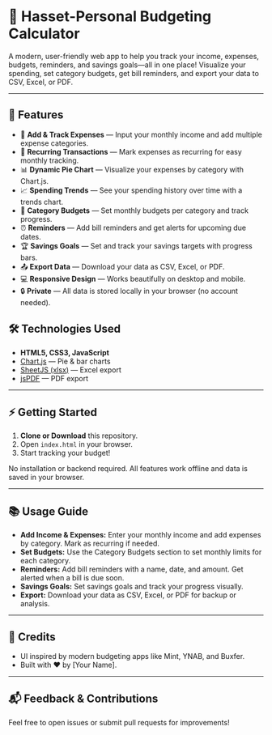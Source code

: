 # 💸 Hasset-Personal Budgeting Calculator

A modern, user-friendly web app to help you track your income, expenses, budgets, reminders, and savings goals—all in one place! Visualize your spending, set category budgets, get bill reminders, and export your data to CSV, Excel, or PDF.

---

## 🚀 Features

- 📝 **Add & Track Expenses** — Input your monthly income and add multiple expense categories.
- 🔁 **Recurring Transactions** — Mark expenses as recurring for easy monthly tracking.
- 📊 **Dynamic Pie Chart** — Visualize your expenses by category with Chart.js.
- 📈 **Spending Trends** — See your spending history over time with a trends chart.
- 🎯 **Category Budgets** — Set monthly budgets per category and track progress.
- ⏰ **Reminders** — Add bill reminders and get alerts for upcoming due dates.
- 🏆 **Savings Goals** — Set and track your savings targets with progress bars.
- 📤 **Export Data** — Download your data as CSV, Excel, or PDF.
- 💻 **Responsive Design** — Works beautifully on desktop and mobile.
- 🔒 **Private** — All data is stored locally in your browser (no account needed).
 
## 🛠️ Technologies Used

- **HTML5, CSS3, JavaScript**
- [Chart.js](https://www.chartjs.org/) — Pie & bar charts
- [SheetJS (xlsx)](https://sheetjs.com/) — Excel export
- [jsPDF](https://github.com/parallax/jsPDF) — PDF export

---

## ⚡ Getting Started

1. **Clone or Download** this repository.
2. Open `index.html` in your browser.
3. Start tracking your budget!

No installation or backend required. All features work offline and data is saved in your browser.

---

## 📚 Usage Guide

- **Add Income & Expenses:** Enter your monthly income and add expenses by category. Mark as recurring if needed.
- **Set Budgets:** Use the Category Budgets section to set monthly limits for each category.
- **Reminders:** Add bill reminders with a name, date, and amount. Get alerted when a bill is due soon.
- **Savings Goals:** Set savings goals and track your progress visually.
- **Export:** Download your data as CSV, Excel, or PDF for backup or analysis.

---

## 🙏 Credits

- UI inspired by modern budgeting apps like Mint, YNAB, and Buxfer.
- Built with ❤️ by [Your Name].

---

## 📬 Feedback & Contributions

Feel free to open issues or submit pull requests for improvements! 